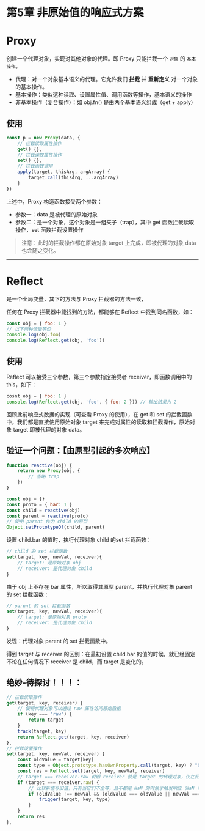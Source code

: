 # 第5章 非原始值的响应式方案

# Proxy
创建一个代理对象，实现对其他对象的代理。即 Proxy 只能拦截一个 `对象` 的 `基本操作`。

- 代理：对一个对象基本语义的代理。它允许我们 **拦截** 并 **重新定义** 对一个对象的基本操作。
- 基本操作：类似这种读取、设置属性值、调用函数等操作，基本语义的操作 
- 非基本操作（复合操作）：如 obj.fn() 是由两个基本语义组成（get + apply）


## 使用
```js
const p = new Proxy(data, {
    // 拦截读取属性操作
    get() {},
    // 拦截读取属性操作
    set() {},
    // 拦截函数调用
    apply(target, thisArg, argArray) {
        target.call(thisArg, ...argArray)
    }
})
```
上述中，Proxy 构造函数接受两个参数：
- 参数一：data 是被代理的原始对象
- 参数二：是一个对象，这个对象是一组夹子（trap），其中 get 函数拦截读取操作，set 函数拦截设置操作

> 注意：此时的拦截操作都在原始对象 target 上完成，即被代理的对象 data 也会随之变化。


***



# Reflect

是一个全局变量，其下的方法与 Proxy 拦截器的方法一致，

任何在 Proxy 拦截器中能找到的方法，都能够在 Reflect 中找到同名函数，如：
```js
const obj = { foo: 1 }
// 以下两种读取等价
console.log(obj.foo)
console.log(Reflect.get(obj, 'foo'))
```

## 使用
Reflect 可以接受三个参数，第三个参数指定接受者 receiver，即函数调用中的 this，如下：
```js
cosnt obj = { foo: 1 }
console.log(Reflect.get(obj, 'foo', { foo: 2 })) // 输出结果为 2
```

回顾此前响应式数据的实现（可查看 Proxy 的使用），在 get 和 set 的拦截函数中，我们都是直接使用原始对象 target 来完成对属性的读取和拦截操作，原始对象 target 即被代理的对象 data。


## 验证一个问题：【由原型引起的多次响应】
```js
function reactive(obj) {
    return new Proxy(obj, {
        // 省略 trap
    })
}

const obj = {}
const proto = { bar: 1 }
const child = reactive(obj)
const parent = reactive(proto)
// 使用 parent 作为 child 的原型
Object.setPrototypeOf(child, parent)
```

设置 child.bar 的值时，执行代理对象 child 的set 拦截函数：
```js
// child 的 set 拦截函数
set(target, key, newVal, receiver){
    // target: 是原始对象 obj
    // receiver: 是代理对象 child
}
```
由于 obj 上不存在 bar 属性，所以取得其原型 parent，并执行代理对象 parent 的 set 拦截函数：
```js
// parent 的 set 拦截函数
set(target, key, newVal, receiver){
    // target: 是原始对象 proto
    // receiver: 是代理对象 child
}
```

发现：代理对象 parent 的 set 拦截函数中。

得到 target 与 receiver 的区别：在最初设置 child.bar 的值的时候，就已经固定不论在任何情况下 receiver 是 child，而 target 是变化的。



## **绝妙**-待探讨！！！：
```js
// 拦截读取操作
get(target, key, receiver) {
    // 使得代理对象可以通过 raw 属性访问原始数据
    if (key === 'raw') {
        return target
    }
    track(target, key)
    return Reflect.get(target, key, receiver)
},
// 拦截设置操作
set(target, key, newVal, receiver) {
    const oldValue = target[key]
    const type = Object.prototype.hasOwnProperty.call(target, key) ? "SET" : "ADD"
    const res = Reflect.set(target, key, newVal, receiver)
    // target === receiver.raw 说明 receiver 就是 target 的代理对象，仅在此时可以触发响应
    if (target === receiver.raw) {
        // 比较新值与旧值，只有当它们不全等，且不都是 NaN 的时候才触发响应（NaN !== NaN）
        if (oldValue !== newVal && (oldValue === oldValue || newVal === newVal)) {
            trigger(target, key, type)
        }
    }
    return res
},
```